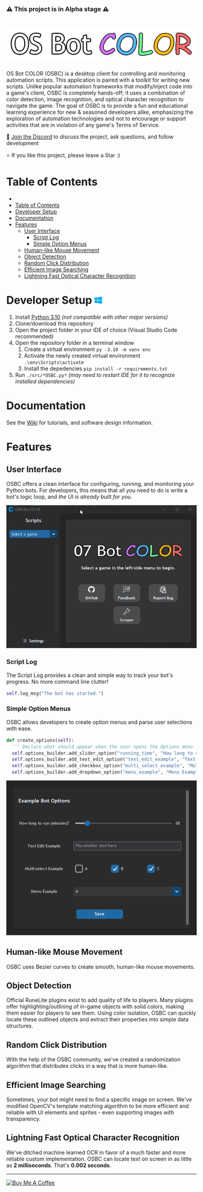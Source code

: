 ### ⚠️ This project is in Alpha stage ⚠️

# ![](documentation/media/logo.png)
OS Bot COLOR (OSBC) is a desktop client for controlling and monitoring automation scripts. This application is paired with a toolkit for writing new scripts. Unlike popular automation frameworks that modify/inject code into a game's client, OSBC is completely hands-off; it uses a combination of color detection, image recognition, and optical character recognition to navigate the game. The goal of OSBC is to provide a fun and educational learning experience for new & seasoned developers alike, emphasizing the exploration of automation technologies and not to encourage or support activities that are in violation of any game's Terms of Service.

💬 [Join the Discord](https://discord.gg/Znks7Smya4) to discuss the project, ask questions, and follow development

<!--
📹 Subscribe to [Kell's Code](https://www.youtube.com/@KellsCode/featured) on YouTube for updates and tutorials
 -->

⭐ If you like this project, please leave a Star :)

# Table of Contents
- [](#)
- [Table of Contents](#table-of-contents)
- [Developer Setup ](#developer-setup-)
- [Documentation](#documentation)
- [Features](#features)
  - [User Interface](#user-interface)
    - [Script Log](#script-log)
    - [Simple Option Menus](#simple-option-menus)
  - [Human-like Mouse Movement](#human-like-mouse-movement)
  - [Object Detection](#object-detection)
  - [Random Click Distribution](#random-click-distribution)
  - [Efficient Image Searching](#efficient-image-searching)
  - [Lightning Fast Optical Character Recognition](#lightning-fast-optical-character-recognition)

# Developer Setup <img height=20 src="documentation/media/windows_logo.png"/>
1. Install [Python 3.10](https://www.python.org/downloads/release/python-3109/) *(not compatible with other major versions)*
2. Clone/download this repository
3. Open the project folder in your IDE of choice (Visual Studio Code recommended)
4. Open the repository folder in a terminal window
   1. Create a virtual environment ```py -3.10 -m venv env```
   2. Activate the newly created virtual environment ```.\env\Scripts\activate```
   3. Install the depedencies ```pip install -r requirements.txt```
5. Run `./src/*OSBC.py*` *(may need to restart IDE for it to recognize installed dependencies)*

# Documentation

See the [Wiki](https://github.com/kelltom/OSRS-Bot-COLOR/wiki) for tutorials, and software design information.

# Features
## User Interface
OSBC offers a clean interface for configuring, running, and monitoring your Python bots. For developers, this means that all you need to do is write a bot's logic loop, and *the UI is already built for you*.

![intro_demo](documentation/media/intro_demo.gif)

### Script Log
The Script Log provides a clean and simple way to track your bot's progress. No more command line clutter!

```python
self.log_msg("The bot has started.")
```

### Simple Option Menus
OSBC allows developers to create option menus and parse user selections with ease.

```python
def create_options(self):
  ''' Declare what should appear when the user opens the Options menu '''
  self.options_builder.add_slider_option("running_time", "How long to run (minutes)?", 1, 180)
  self.options_builder.add_text_edit_option("text_edit_example", "Text Edit Example", "Placeholder text here")
  self.options_builder.add_checkbox_option("multi_select_example", "Multi-select Example", ["A", "B", "C"])
  self.options_builder.add_dropdown_option("menu_example", "Menu Example", ["A", "B", "C"])
```

![options_menu](documentation/media/options_menu.png)

## Human-like Mouse Movement
OSBC uses Bezier curves to create smooth, human-like mouse movements.

## Object Detection
Official RuneLite plugins exist to add quality of life to players. Many plugins offer highlighting/outlining of in-game objects with solid colors, making them easier for players to see them. Using color isolation, OSBC can quickly locate these outlined objects and extract their properties into simple data structures.

## Random Click Distribution
With the help of the OSBC community, we've created a randomization algorithm that distributes clicks in a way that is more human-like.

## Efficient Image Searching
Sometimes, your bot might need to find a specific image on screen. We've modified OpenCV's template matching algorithm to be more efficient and reliable with UI elements and sprites - even supporting images with transparency.

## Lightning Fast Optical Character Recognition
We've ditched machine learned OCR in favor of a much faster and more reliable custom implementation. OSBC can locate text on screen in as little as **2 milliseconds**. That's **0.002 seconds**.

---

<p>
  <a href="https://www.buymeacoffee.com/kelltom" target="_blank">
    <img src="https://i.imgur.com/5X29MVY.png" alt="Buy Me A Coffee" height="60dp">
  </a>
</p>
